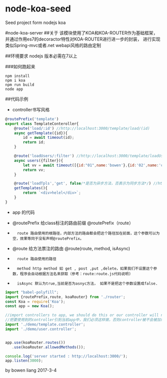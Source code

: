 # node-koa-seed
Seed project form nodejs koa

#node-koa-server
##关于
该模块使用了KOA和KOA-ROUTER作为基础框架，并通过作用es7的decoractor特性对KOA-ROUTER进行进一步的封装，
进行实现类似Spring-mvc或者.net webapi风格的路由定制

##环境要求
nodejs 版本必需在7以上

###如何跑起来

```
npm install 
npm i koa
npm run build
node app
```

##代码示例
* controller书写风格

```javascript
@routePrefix('template')
export class TemplateConteroller{
    @route('load/:id') //http://localhost:3000/template/load/(id)
    async getTemplate({id}){
        id = await timeout(id);
        return id;
    }

    @route('loadUsers/:filter') //http://localhost:3000/template/loadUsers/(filter)
    async users({filter}){
        let vv = await timeout([{id:"01",name:'bowen'},{id:'02',name:'owen'}]);
        return vv;
    }

    @route('loadTpls','get', false/*是否为异步方法，否表示为同步方法*/) //http://localhost:3000/template/loadTpls
    getTemplates(){
        return `<div>helel</div>`;
    }
}
```

* app 的代码

* @routePrefix 给class标注的路由前缀  @routePrefix（route）
*       route 路由使用的根路径，内部方法的路由都会把这个路径加在前面，这个参数可以为空，效果等同于没有声明@routePrefix。
* @route 给方法票注的路由 @route(route, method, isAsync)
*       route 路由使用的路径
*       method http method 如 get , post ,put ,delete，如果我们不设置这个参数，程序会自动根据方法名来获取（参考：route:route.js代码说明)
*       isAsync 默认为true,当前是否为asnyc方法， 如果不是把这个参数设置成false.

```javascript
import "babel-polyfill";
import {routePrefix,route, koaRouter} from './router';
const Koa = require('Koa');
const app = new Koa();

//import controllers to app, we should do this or our controller will not execute!
//把要使用到的controller引到当前app中，我们必须这样做，否则controller被不会被加载运行。
import './demo/template.controller';
import './demo/user.controller';


app.use(koaRouter.routes())
   .use(koaRouter.allowedMethods());

console.log('server started : http://localhost:3000/');
app.listen(3000);
```


by bowen liang 2017-3-4
